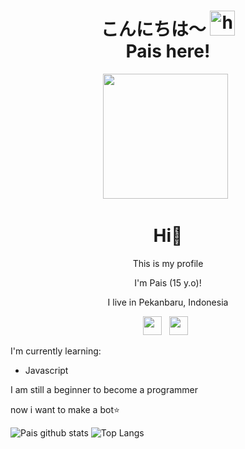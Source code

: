 <h1 align="center">こんにちは〜 <img src="https://user-images.githubusercontent.com/1303154/88677602-1635ba80-d120-11ea-84d8-d263ba5fc3c0.gif" width="40px" alt="hi"><br>Pais here!</h1>

<p align='center'><a href="https://github.com/Paiiss"><img height="200" src="https://i.ibb.co/vjb4nfG/Whats-App-Image-2021-03-27-at-23-38-09.jpg"></a>&nbsp;&nbsp;</p>

<h1  align='center'> Hi👋</h1>

<p align='center'>This is my profile</p>


<p align='center'>I'm Pais (15 y.o)! </p>

<p align='center'>I live in Pekanbaru, Indonesia</p>

<p align='center'>
   <a href="https://instagram.com/mfa_daffa"><img height="30" src="https://github.com/Paiiss/Pais/blob/main/instagram.jpg?raw=true"></a>&nbsp;&nbsp;
    <a href="https://wa.me/6285805609094"><img height="30" src="https://github.com/Paiiss/Pais/blob/main/whatsapp.jpg?raw=true"></a>&nbsp;&nbsp;

</P>

I'm currently learning:
- Javascript

I am still a beginner to become a programmer

now i want to make a bot:star:



![Pais github stats](https://github-readme-stats.vercel.app/api?username=Paiiss&layout=compact&theme=radical)
![Top Langs](https://github-readme-stats.vercel.app/api/top-langs/?username=Paiiss&count_private=true&show_icons=true&theme=radical)
